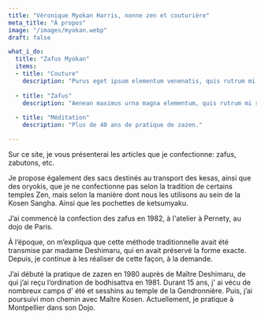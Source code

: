 ```yaml
---
title: "Véronique Myokan Harris, nonne zen et couturière"
meta_title: "À propos"
image: "/images/myokan.webp"
draft: false

what_i_do:
  title: "Zafus Myokan"
  items:
  - title: "Couture"
    description: "Purus eget ipsum elementum venenatis, quis rutrum mi semper nonpurus eget ipsum "
  
  - title: "Zafus"
    description: "Aenean maximus urna magna elementum, quis rutrum mi semper non purus eget ipsum venenatis."
  
  - title: "Méditation"
    description: "Plus de 40 ans de pratique de zazen."

---
```


Sur ce site, je vous présenterai les articles que je confectionne: zafus, zabutons, etc.

Je propose également des sacs destinés au transport des kesas, ainsi que des oryokis, que je ne confectionne pas selon la tradition de certains temples Zen, mais selon la manière dont nous les utilisons au sein de la Kosen Sangha. Ainsi que les pochettes de ketsumyaku. 

J’ai commencé la confection des zafus en 1982, à l'atelier à Pernety, au dojo de Paris.

À l’époque, on m’expliqua que cette méthode traditionnelle avait été transmise par madame Deshimaru, qui en avait préservé la forme exacte. Depuis, je continue à les réaliser de cette façon, à la demande.

J’ai débuté la pratique de zazen en 1980 auprès de Maître Deshimaru, de qui j’ai reçu l’ordination de bodhisattva en 1981. Durant 15 ans, j' ai vécu de nombreux camps d' été et sesshins au temple de la Gendronnière. Puis, j’ai poursuivi mon chemin avec Maître Kosen. Actuellement, je pratique à Montpellier dans son Dojo.
